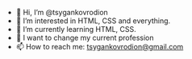 - 👋 Hi, I’m @tsygankovrodion
- 👀 I’m interested in HTML, CSS and everything.
- 🌱 I’m currently learning HTML, CSS.
- 💞️ I want to change my current profession
- 📫 How to reach me: tsygankovrodion@gmail.com

<!---
tsygankovrodion/tsygankovrodion is a ✨ special ✨ repository because its `README.md` (this file) appears on your GitHub profile.
You can click the Preview link to take a look at your changes.
--->
